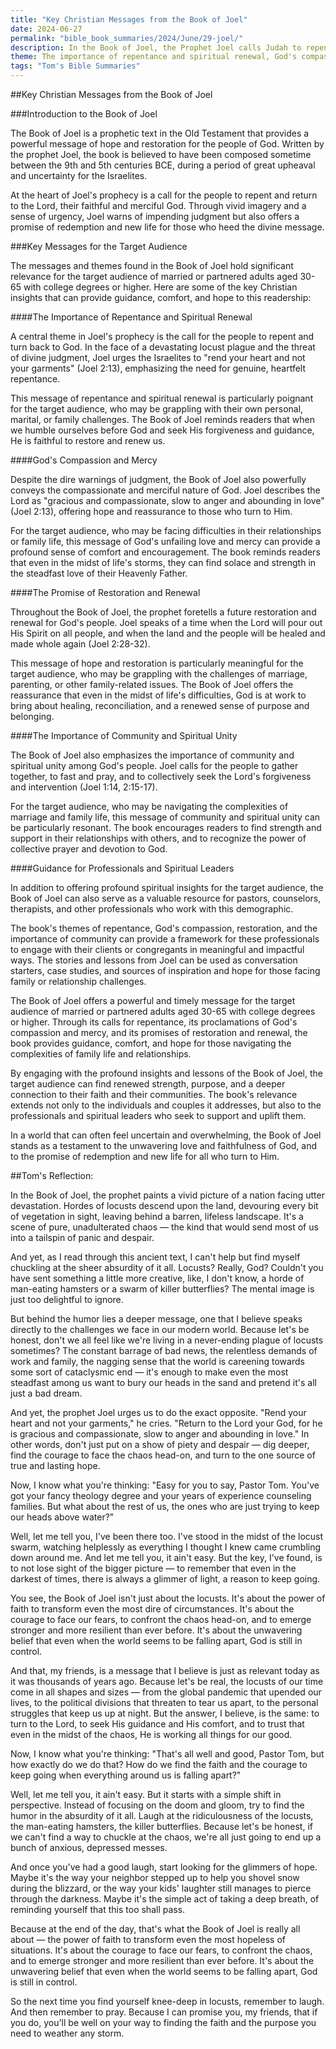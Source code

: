 ```yaml
---
title: "Key Christian Messages from the Book of Joel"
date: 2024-06-27
permalink: "bible_book_summaries/2024/June/29-joel/"
description: In the Book of Joel, the Prophet Joel calls Judah to repentance in view of a locust plague that foreshadows the day of the Lord.
theme: The importance of repentance and spiritual renewal, God's compassion and mercy, The promise of restoration and renewal, The importance of community and spiritual unity, Guidance for professionals and spiritual leaders
tags: "Tom's Bible Summaries"
---
```


##Key Christian Messages from the Book of Joel

###Introduction to the Book of Joel

The Book of Joel is a prophetic text in the Old Testament that provides a powerful message of hope and restoration for the people of God. Written by the prophet Joel, the book is believed to have been composed sometime between the 9th and 5th centuries BCE, during a period of great upheaval and uncertainty for the Israelites.

At the heart of Joel's prophecy is a call for the people to repent and return to the Lord, their faithful and merciful God. Through vivid imagery and a sense of urgency, Joel warns of impending judgment but also offers a promise of redemption and new life for those who heed the divine message.

###Key Messages for the Target Audience

The messages and themes found in the Book of Joel hold significant relevance for the target audience of married or partnered adults aged 30-65 with college degrees or higher. Here are some of the key Christian insights that can provide guidance, comfort, and hope to this readership:

####The Importance of Repentance and Spiritual Renewal

A central theme in Joel's prophecy is the call for the people to repent and turn back to God. In the face of a devastating locust plague and the threat of divine judgment, Joel urges the Israelites to "rend your heart and not your garments" (Joel 2:13), emphasizing the need for genuine, heartfelt repentance.

This message of repentance and spiritual renewal is particularly poignant for the target audience, who may be grappling with their own personal, marital, or family challenges. The Book of Joel reminds readers that when we humble ourselves before God and seek His forgiveness and guidance, He is faithful to restore and renew us.

####God's Compassion and Mercy

Despite the dire warnings of judgment, the Book of Joel also powerfully conveys the compassionate and merciful nature of God. Joel describes the Lord as "gracious and compassionate, slow to anger and abounding in love" (Joel 2:13), offering hope and reassurance to those who turn to Him.

For the target audience, who may be facing difficulties in their relationships or family life, this message of God's unfailing love and mercy can provide a profound sense of comfort and encouragement. The book reminds readers that even in the midst of life's storms, they can find solace and strength in the steadfast love of their Heavenly Father.

####The Promise of Restoration and Renewal

Throughout the Book of Joel, the prophet foretells a future restoration and renewal for God's people. Joel speaks of a time when the Lord will pour out His Spirit on all people, and when the land and the people will be healed and made whole again (Joel 2:28-32).

This message of hope and restoration is particularly meaningful for the target audience, who may be grappling with the challenges of marriage, parenting, or other family-related issues. The Book of Joel offers the reassurance that even in the midst of life's difficulties, God is at work to bring about healing, reconciliation, and a renewed sense of purpose and belonging.

####The Importance of Community and Spiritual Unity

The Book of Joel also emphasizes the importance of community and spiritual unity among God's people. Joel calls for the people to gather together, to fast and pray, and to collectively seek the Lord's forgiveness and intervention (Joel 1:14, 2:15-17).

For the target audience, who may be navigating the complexities of marriage and family life, this message of community and spiritual unity can be particularly resonant. The book encourages readers to find strength and support in their relationships with others, and to recognize the power of collective prayer and devotion to God.

####Guidance for Professionals and Spiritual Leaders

In addition to offering profound spiritual insights for the target audience, the Book of Joel can also serve as a valuable resource for pastors, counselors, therapists, and other professionals who work with this demographic.

The book's themes of repentance, God's compassion, restoration, and the importance of community can provide a framework for these professionals to engage with their clients or congregants in meaningful and impactful ways. The stories and lessons from Joel can be used as conversation starters, case studies, and sources of inspiration and hope for those facing family or relationship challenges.

The Book of Joel offers a powerful and timely message for the target audience of married or partnered adults aged 30-65 with college degrees or higher. Through its calls for repentance, its proclamations of God's compassion and mercy, and its promises of restoration and renewal, the book provides guidance, comfort, and hope for those navigating the complexities of family life and relationships.

By engaging with the profound insights and lessons of the Book of Joel, the target audience can find renewed strength, purpose, and a deeper connection to their faith and their communities. The book's relevance extends not only to the individuals and couples it addresses, but also to the professionals and spiritual leaders who seek to support and uplift them.

In a world that can often feel uncertain and overwhelming, the Book of Joel stands as a testament to the unwavering love and faithfulness of God, and to the promise of redemption and new life for all who turn to Him.

##Tom's Reflection: 


In the Book of Joel, the prophet paints a vivid picture of a nation facing utter devastation. Hordes of locusts descend upon the land, devouring every bit of vegetation in sight, leaving behind a barren, lifeless landscape. It's a scene of pure, unadulterated chaos — the kind that would send most of us into a tailspin of panic and despair. 

And yet, as I read through this ancient text, I can't help but find myself chuckling at the sheer absurdity of it all. Locusts? Really, God? Couldn't you have sent something a little more creative, like, I don't know, a horde of man-eating hamsters or a swarm of killer butterflies? The mental image is just too delightful to ignore.

But behind the humor lies a deeper message, one that I believe speaks directly to the challenges we face in our modern world. Because let's be honest, don't we all feel like we're living in a never-ending plague of locusts sometimes? The constant barrage of bad news, the relentless demands of work and family, the nagging sense that the world is careening towards some sort of cataclysmic end — it's enough to make even the most steadfast among us want to bury our heads in the sand and pretend it's all just a bad dream.

And yet, the prophet Joel urges us to do the exact opposite. "Rend your heart and not your garments," he cries. "Return to the Lord your God, for he is gracious and compassionate, slow to anger and abounding in love." In other words, don't just put on a show of piety and despair — dig deeper, find the courage to face the chaos head-on, and turn to the one source of true and lasting hope.

Now, I know what you're thinking: "Easy for you to say, Pastor Tom. You've got your fancy theology degree and your years of experience counseling families. But what about the rest of us, the ones who are just trying to keep our heads above water?" 

Well, let me tell you, I've been there too. I've stood in the midst of the locust swarm, watching helplessly as everything I thought I knew came crumbling down around me. And let me tell you, it ain't easy. But the key, I've found, is to not lose sight of the bigger picture — to remember that even in the darkest of times, there is always a glimmer of light, a reason to keep going.

You see, the Book of Joel isn't just about the locusts. It's about the power of faith to transform even the most dire of circumstances. It's about the courage to face our fears, to confront the chaos head-on, and to emerge stronger and more resilient than ever before. It's about the unwavering belief that even when the world seems to be falling apart, God is still in control.

And that, my friends, is a message that I believe is just as relevant today as it was thousands of years ago. Because let's be real, the locusts of our time come in all shapes and sizes — from the global pandemic that upended our lives, to the political divisions that threaten to tear us apart, to the personal struggles that keep us up at night. But the answer, I believe, is the same: to turn to the Lord, to seek His guidance and His comfort, and to trust that even in the midst of the chaos, He is working all things for our good.

Now, I know what you're thinking: "That's all well and good, Pastor Tom, but how exactly do we do that? How do we find the faith and the courage to keep going when everything around us is falling apart?"

Well, let me tell you, it ain't easy. But it starts with a simple shift in perspective. Instead of focusing on the doom and gloom, try to find the humor in the absurdity of it all. Laugh at the ridiculousness of the locusts, the man-eating hamsters, the killer butterflies. Because let's be honest, if we can't find a way to chuckle at the chaos, we're all just going to end up a bunch of anxious, depressed messes.

And once you've had a good laugh, start looking for the glimmers of hope. Maybe it's the way your neighbor stepped up to help you shovel snow during the blizzard, or the way your kids' laughter still manages to pierce through the darkness. Maybe it's the simple act of taking a deep breath, of reminding yourself that this too shall pass.

Because at the end of the day, that's what the Book of Joel is really all about — the power of faith to transform even the most hopeless of situations. It's about the courage to face our fears, to confront the chaos, and to emerge stronger and more resilient than ever before. It's about the unwavering belief that even when the world seems to be falling apart, God is still in control.

So the next time you find yourself knee-deep in locusts, remember to laugh. And then remember to pray. Because I can promise you, my friends, that if you do, you'll be well on your way to finding the faith and the purpose you need to weather any storm.


